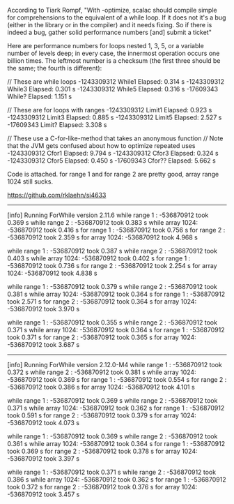 According to Tiark Rompf, "With -optimize, scalac should compile simple for comprehensions to the equivalent of a while loop. If it does not it's a bug (either in the library or in the compiler) and it needs fixing. So if there is indeed a bug, gather solid performance numbers [and] submit a ticket"

Here are performance numbers for loops nested 1, 3, 5, or a variable number of levels deep; in every case, the innermost operation occurs one billion times.  The leftmost number is a checksum (the first three should be the same; the fourth is different):

// These are while loops
-1243309312 While1 Elapsed: 0.314 s
-1243309312 While3 Elapsed: 0.301 s
-1243309312 While5 Elapsed: 0.316 s
-17609343 While? Elapsed: 1.151 s

// These are for loops with ranges
-1243309312 Limit1 Elapsed: 0.923 s
-1243309312 Limit3 Elapsed: 0.885 s
-1243309312 Limit5 Elapsed: 2.527 s
-17609343 Limit? Elapsed: 3.308 s

// These use a C-for-like-method that takes an anonymous function
// Note that the JVM gets confused about how to optimize repeated uses
-1243309312  Cfor1 Elapsed: 9.794 s
-1243309312  Cfor3 Elapsed: 0.324 s
-1243309312  Cfor5 Elapsed: 0.450 s
-17609343 Cfor?? Elapsed: 5.662 s

Code is attached.
for range 1 and for range 2 are pretty good, array range 1024 still sucks.

https://github.com/rklaehn/si4633

----

[info] Running ForWhile 
version 2.11.6
while range 1   : -536870912 took  0.369 s
while range 2   : -536870912 took  0.383 s
while array 1024: -536870912 took  0.416 s
for   range 1   : -536870912 took  0.756 s
for   range 2   : -536870912 took  2.359 s
for   array 1024: -536870912 took  4.968 s

while range 1   : -536870912 took  0.387 s
while range 2   : -536870912 took  0.403 s
while array 1024: -536870912 took  0.402 s
for   range 1   : -536870912 took  0.736 s
for   range 2   : -536870912 took  2.254 s
for   array 1024: -536870912 took  4.838 s

while range 1   : -536870912 took  0.379 s
while range 2   : -536870912 took  0.381 s
while array 1024: -536870912 took  0.364 s
for   range 1   : -536870912 took  2.571 s
for   range 2   : -536870912 took  0.364 s
for   array 1024: -536870912 took  3.970 s

while range 1   : -536870912 took  0.355 s
while range 2   : -536870912 took  0.371 s
while array 1024: -536870912 took  0.364 s
for   range 1   : -536870912 took  0.371 s
for   range 2   : -536870912 took  0.365 s
for   array 1024: -536870912 took  3.687 s

----

[info] Running ForWhile 
version 2.12.0-M4
while range 1   : -536870912 took  0.372 s
while range 2   : -536870912 took  0.381 s
while array 1024: -536870912 took  0.369 s
for   range 1   : -536870912 took  0.554 s
for   range 2   : -536870912 took  0.386 s
for   array 1024: -536870912 took  4.101 s

while range 1   : -536870912 took  0.369 s
while range 2   : -536870912 took  0.371 s
while array 1024: -536870912 took  0.362 s
for   range 1   : -536870912 took  0.591 s
for   range 2   : -536870912 took  0.379 s
for   array 1024: -536870912 took  4.073 s

while range 1   : -536870912 took  0.369 s
while range 2   : -536870912 took  0.361 s
while array 1024: -536870912 took  0.364 s
for   range 1   : -536870912 took  0.369 s
for   range 2   : -536870912 took  0.378 s
for   array 1024: -536870912 took  3.397 s

while range 1   : -536870912 took  0.371 s
while range 2   : -536870912 took  0.386 s
while array 1024: -536870912 took  0.362 s
for   range 1   : -536870912 took  0.372 s
for   range 2   : -536870912 took  0.376 s
for   array 1024: -536870912 took  3.457 s
